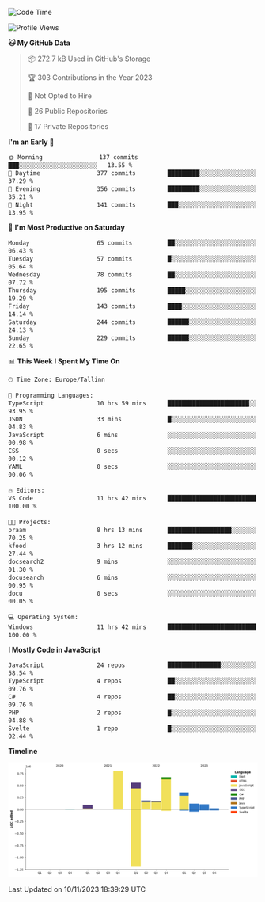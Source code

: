 <!--START_SECTION:waka-->
![Code Time](http://img.shields.io/badge/Code%20Time-452%20hrs%2051%20mins-blue)

![Profile Views](http://img.shields.io/badge/Profile%20Views-0-blue)

**🐱 My GitHub Data** 

> 📦 272.7 kB Used in GitHub's Storage 
 > 
> 🏆 303 Contributions in the Year 2023
 > 
> 🚫 Not Opted to Hire
 > 
> 📜 26 Public Repositories 
 > 
> 🔑 17 Private Repositories 
 > 
**I'm an Early 🐤** 

```text
🌞 Morning                137 commits         ███░░░░░░░░░░░░░░░░░░░░░░   13.55 % 
🌆 Daytime                377 commits         █████████░░░░░░░░░░░░░░░░   37.29 % 
🌃 Evening                356 commits         █████████░░░░░░░░░░░░░░░░   35.21 % 
🌙 Night                  141 commits         ███░░░░░░░░░░░░░░░░░░░░░░   13.95 % 
```
📅 **I'm Most Productive on Saturday** 

```text
Monday                   65 commits          ██░░░░░░░░░░░░░░░░░░░░░░░   06.43 % 
Tuesday                  57 commits          █░░░░░░░░░░░░░░░░░░░░░░░░   05.64 % 
Wednesday                78 commits          ██░░░░░░░░░░░░░░░░░░░░░░░   07.72 % 
Thursday                 195 commits         █████░░░░░░░░░░░░░░░░░░░░   19.29 % 
Friday                   143 commits         ████░░░░░░░░░░░░░░░░░░░░░   14.14 % 
Saturday                 244 commits         ██████░░░░░░░░░░░░░░░░░░░   24.13 % 
Sunday                   229 commits         ██████░░░░░░░░░░░░░░░░░░░   22.65 % 
```


📊 **This Week I Spent My Time On** 

```text
🕑︎ Time Zone: Europe/Tallinn

💬 Programming Languages: 
TypeScript               10 hrs 59 mins      ███████████████████████░░   93.95 % 
JSON                     33 mins             █░░░░░░░░░░░░░░░░░░░░░░░░   04.83 % 
JavaScript               6 mins              ░░░░░░░░░░░░░░░░░░░░░░░░░   00.98 % 
CSS                      0 secs              ░░░░░░░░░░░░░░░░░░░░░░░░░   00.12 % 
YAML                     0 secs              ░░░░░░░░░░░░░░░░░░░░░░░░░   00.06 % 

🔥 Editors: 
VS Code                  11 hrs 42 mins      █████████████████████████   100.00 % 

🐱‍💻 Projects: 
praam                    8 hrs 13 mins       ██████████████████░░░░░░░   70.25 % 
kfood                    3 hrs 12 mins       ███████░░░░░░░░░░░░░░░░░░   27.44 % 
docsearch2               9 mins              ░░░░░░░░░░░░░░░░░░░░░░░░░   01.30 % 
docusearch               6 mins              ░░░░░░░░░░░░░░░░░░░░░░░░░   00.95 % 
docu                     0 secs              ░░░░░░░░░░░░░░░░░░░░░░░░░   00.05 % 

💻 Operating System: 
Windows                  11 hrs 42 mins      █████████████████████████   100.00 % 
```

**I Mostly Code in JavaScript** 

```text
JavaScript               24 repos            ███████████████░░░░░░░░░░   58.54 % 
TypeScript               4 repos             ██░░░░░░░░░░░░░░░░░░░░░░░   09.76 % 
C#                       4 repos             ██░░░░░░░░░░░░░░░░░░░░░░░   09.76 % 
PHP                      2 repos             █░░░░░░░░░░░░░░░░░░░░░░░░   04.88 % 
Svelte                   1 repo              █░░░░░░░░░░░░░░░░░░░░░░░░   02.44 % 
```



**Timeline**

![Lines of Code chart](https://raw.githubusercontent.com/Piilu/Piilu/main/assets/bar_graph.png)


 Last Updated on 10/11/2023 18:39:29 UTC
<!--END_SECTION:waka-->